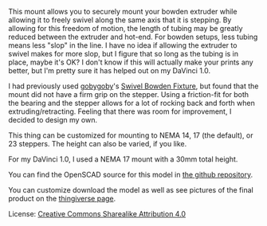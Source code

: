 This mount allows you to securely mount your bowden extruder while allowing it to freely swivel along the same axis that it is stepping. By allowing for this freedom of motion, the length of tubing may be greatly reduced between the extruder and hot-end. For bowden setups, less tubing means less "slop" in the line. I have no idea if allowing the extruder to swivel makes for more slop, but I figure that so long as the tubing is in place, maybe it's OK? I don't know if this will actually make your prints any better, but I'm pretty sure it has helped out on my DaVinci 1.0.

I had previously used [gobygoby](http://www.thingiverse.com/gobygoby/about)'s [Swivel Bowden Fixture](http://www.thingiverse.com/thing:778685), but found that the mount did not have a firm grip on the stepper. Using a friction-fit for both the bearing and the stepper allows for a lot of rocking back and forth when extruding/retracting. Feeling that there was room for improvement, I decided to design my own.


This thing can be customized for mounting to NEMA 14, 17 (the default), or 23 steppers. The height can also be varied, if you like. 

For my DaVinci 1.0, I used a NEMA 17 mount with a 30mm total height. 


You can find the OpenSCAD source for this model in [the github repository](https://github.com/justfalter/swivel_mount_for_bowden_extruders).  

You can customize download the model as well as see pictures of the final product on the [thingiverse page](http://www.thingiverse.com/thing:1037361).   

License: [Creative Commons Sharealike Attribution 4.0](https://creativecommons.org/licenses/by-sa/4.0/)
